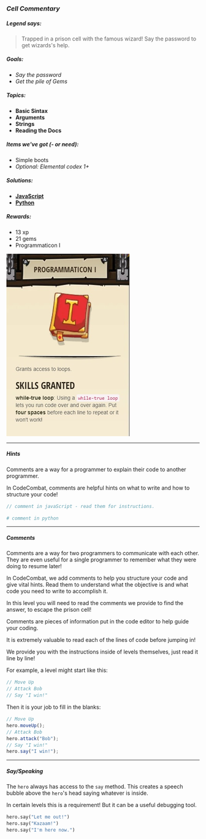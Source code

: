 ### _Cell Commentary_

##### _Legend says:_
> Trapped in a prison cell with the famous wizard! Say the password to get wizards's help.

##### _Goals:_
+ _Say the password_
+ _Get the pile of Gems_

##### _Topics:_
+ **Basic Sintax**
+ **Arguments**
+ **Strings**
+ **Reading the Docs**

##### _Items we've got (- or need):_
+ Simple boots
+ _Optional: Elemental codex 1+_

##### _Solutions:_
+ **[JavaScript](cellCommentary.js)**
+ **[Python](cell_commentary.py)**

##### _Rewards:_
+ 13 xp
+ 21 gems
+ Programmaticon I

![](img/programmaticon.jpg)

___

##### _Hints_

Comments are a way for a programmer to explain their code to another programmer.

In CodeCombat, comments are helpful hints on what to write and how to structure your code!

```javascript
// comment in javaScript - read them for instructions.
```
```python
# comment in python
```

___

##### _Comments_

Comments are a way for two programmers to communicate with each other. They are even useful for a single programmer to remember what they were doing to resume later!

In CodeCombat, we add comments to help you structure your code and give vital hints. Read them to understand what the objective is and what code you need to write to accomplish it.

In this level you will need to read the comments we provide to find the answer, to escape the prison cell!

Comments are pieces of information put in the code editor to help guide your coding.

It is extremely valuable to read each of the lines of code before jumping in!

We provide you with the instructions inside of levels themselves, just read it line by line!

For example, a level might start like this:

```javascript
// Move Up
// Attack Bob
// Say "I win!"
```

Then it is your job to fill in the blanks:

```javascript
// Move Up
hero.moveUp();
// Attack Bob
hero.attack("Bob");
// Say "I win!"
hero.say("I win!");
```

___

##### _Say/Speaking_

The `hero` always has access to the `say` method. This creates a speech bubble above the `hero`'s head saying whatever is inside.

In certain levels this is a requirement! But it can be a useful debugging tool.

```python
hero.say("Let me out!")
hero.say("Kazaam!")
hero.say("I'm here now.")
```

